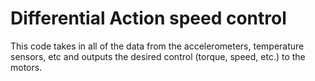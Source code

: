 # Differential Action speed control

This code takes in all of the data from the accelerometers, temperature sensors, etc and outputs the desired control (torque, speed, etc.) to the motors.

